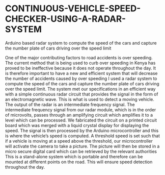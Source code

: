 # CONTINUOUS-VEHICLE-SPEED-CHECKER-USING-A-RADAR-SYSTEM
Arduino based radar system to compute the speed of the cars and capture the number plate of cars driving over the speed limit

One of the major contributing factors to road accidents is over speeding. The current
method that is being used to curb over speeding in Kenya has proved to be ineffective
because it does not operate throughout the day. It is therefore important to have a new
and efficient system that will decrease the number of accidents caused by over speeding
I used a radar system to compute the speed of the cars and capture the number plate
of cars driving over the speed limit. The system met our specifications in an efficient way
with a simple continuous radar circuit that provides the signal in the form of an
electromagnetic wave. This is what is used to detect a moving vehicle. The output of the
radar is an intermediate frequency signal.
The intermediate frequency signal from our radar module, which is in the order of
microvolts, passes through an amplifying circuit which amplifies it to a level which can be
processed. We fabricated the circuit on a printed circuit board which was merged with a
liquid crystal display for displaying the speed.
The signal is then processed by the Arduino microcontroller and this is where the vehicle’s
speed is computed. A threshold speed is set such that if a vehicle is moving at a speed
above the threshold, our microcontroller will activate the camera to take a picture. The
picture will then be stored in a micro secure digital card which can be retrieved by the
relevant authorities
This is a stand-alone system which is portable and therefore can be mounted at different
points on the road. This will ensure speed detection throughout the day.
